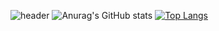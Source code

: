![header](https://capsule-render.vercel.app/api?type=waving&color=gradient&customColorList=1&height=300&section=header&text=Hi!%20I'm%20Eunbin&fontSize=60)
![Anurag's GitHub stats](https://github-readme-stats.vercel.app/api?username=EunBunny2&show_icons=true)
[![Top Langs](https://github-readme-stats.vercel.app/api/top-langs/?username=EunBunny2&layout=compact)](https://github.com/anuraghazra/github-readme-stats)




<!--
**EunBunny2/EunBunny2** is a ✨ _special_ ✨ repository because its `README.md` (this file) appears on your GitHub profile.

Here are some ideas to get you started:

- 🔭 I’m currently working on ...
- 🌱 I’m currently learning ...
- 👯 I’m looking to collaborate on ...
- 🤔 I’m looking for help with ...
- 💬 Ask me about ...
- 📫 How to reach me: ...
- 😄 Pronouns: ...
- ⚡ Fun fact: ...
-->
